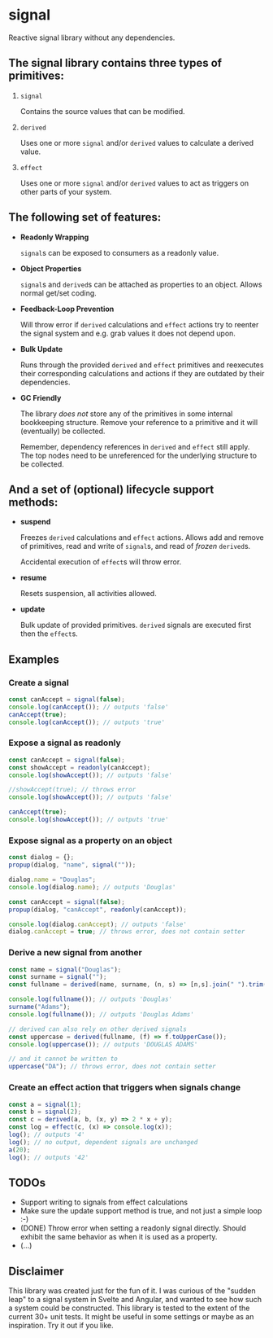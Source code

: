 # signal
Reactive signal library without any dependencies.

## The signal library contains three types of primitives:

1. ```signal```

    Contains the source values that can be modified.

2. ```derived```

    Uses one or more ```signal``` and/or ```derived``` values to calculate a derived value.

3. ```effect```

    Uses one or more ```signal``` and/or ```derived``` values to act as triggers on other parts of your system.

## The following set of features:
- **Readonly Wrapping**

    ```signal```s can be exposed to consumers as a readonly value.

- **Object Properties**

    ```signal```s and ```derived```s can be attached as properties to an object. Allows normal get/set coding.

- **Feedback-Loop Prevention**

    Will throw error if ```derived``` calculations and ```effect``` actions try to reenter the signal system and e.g. grab values it does not depend upon.

- **Bulk Update**

    Runs through the provided ```derived``` and ```effect``` primitives and reexecutes their corresponding calculations and actions if they are outdated by their dependencies.

- **GC Friendly**

    The library _does not_ store any of the primitives in some internal bookkeeping structure. Remove your reference to a primitive and it will (eventually) be collected.
    
    Remember, dependency references in ```derived``` and ```effect``` still apply. The top nodes need to be unreferenced for the underlying structure to be collected.

## And a set of (optional) lifecycle support methods:
- **suspend**

    Freezes ```derived``` calculations and ```effect``` actions. Allows add and remove of primitives, read and write of ```signal```s, and read of _frozen_ ```derived```s.

    Accidental execution of ```effect```s will throw error.

- **resume**

    Resets suspension, all activities allowed.

- **update**

    Bulk update of provided primitives. ```derived``` signals are executed first then the ```effect```s.

## Examples
### Create a signal
```js
const canAccept = signal(false);
console.log(canAccept()); // outputs 'false'
canAccept(true);
console.log(canAccept()); // outputs 'true'
```

### Expose a signal as readonly
```js
const canAccept = signal(false);
const showAccept = readonly(canAccept);
console.log(showAccept()); // outputs 'false'

//showAccept(true); // throws error
console.log(showAccept()); // outputs 'false'

canAccept(true);
console.log(showAccept()); // outputs 'true'
```

### Expose signal as a property on an object
```js
const dialog = {};
propup(dialog, "name", signal(""));

dialog.name = "Douglas";
console.log(dialog.name); // outputs 'Douglas'

const canAccept = signal(false);
propup(dialog, "canAccept", readonly(canAccept));

console.log(dialog.canAccept); // outputs 'false'
dialog.canAccept = true; // throws error, does not contain setter
```

### Derive a new signal from another
```js
const name = signal("Douglas");
const surname = signal("");
const fullname = derived(name, surname, (n, s) => [n,s].join(" ").trim());

console.log(fullname()); // outputs 'Douglas'
surname("Adams");
console.log(fullname()); // outputs 'Douglas Adams'

// derived can also rely on other derived signals
const uppercase = derived(fullname, (f) => f.toUpperCase());
console.log(uppercase()); // outputs 'DOUGLAS ADAMS'

// and it cannot be written to
uppercase("DA"); // throws error, does not contain setter
```

### Create an effect action that triggers when signals change
```js
const a = signal(1);
const b = signal(2);
const c = derived(a, b, (x, y) => 2 * x + y);
const log = effect(c, (x) => console.log(x));
log(); // outputs '4'
log(); // no output, dependent signals are unchanged
a(20);
log(); // outputs '42'
```

## TODOs
- Support writing to signals from effect calculations
- Make sure the update support method is true, and not just a simple loop :-)
- (DONE) Throw error when setting a readonly signal directly. Should exhibit the same behavior as when it is used as a property.
- (...)


## Disclaimer
This library was created just for the fun of it. I was curious of the "sudden leap" to a signal system in Svelte and Angular, and wanted to see how such a system could be constructed. This library is tested to the extent of the current 30+ unit tests. It might be useful in some settings or maybe as an inspiration. Try it out if you like.

